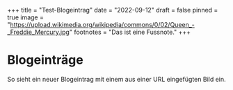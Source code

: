 +++
title = "Test-Blogeintrag"
date = "2022-09-12"
draft = false
pinned = true
image = "https://upload.wikimedia.org/wikipedia/commons/0/02/Queen_-_Freddie_Mercury.jpg"
footnotes = "Das ist eine Fussnote."
+++
# Blogeinträge

So sieht ein neuer Blogeintrag mit einem aus einer URL eingefügten Bild ein.